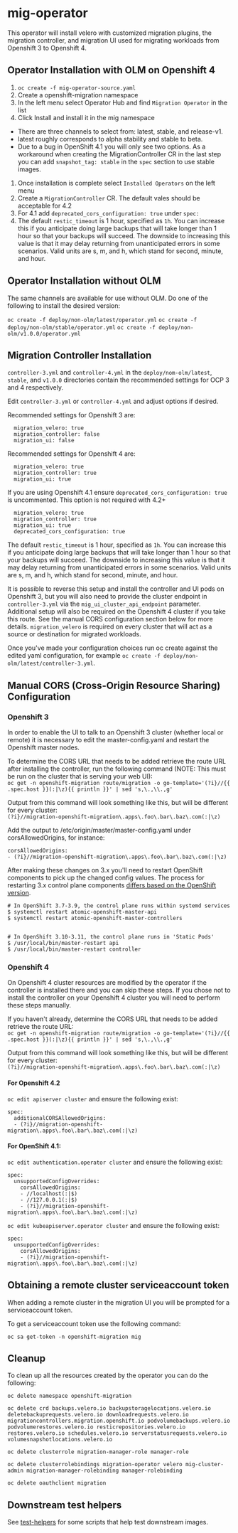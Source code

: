 # mig-operator
This operator will install velero with customized migration plugins, the migration controller, and migration UI used for migrating workloads from Openshift 3 to Openshift 4.

## Operator Installation with OLM on Openshift 4
1. `oc create -f mig-operator-source.yaml`
1. Create a openshift-migration namespace
1. In the left menu select Operator Hub and find `Migration Operator` in the list
1. Click Install and install it in the mig namespace
  * There are three channels to select from: latest, stable, and release-v1.
  * latest roughly corresponds to alpha stability and stable to beta.
  * Due to a bug in OpenShift 4.1 you will only see two options. As a workaround when creating the MigrationController CR in the last step you can add `snapshot_tag: stable` in the `spec` section to use stable images.
1. Once installation is complete select `Installed Operators` on the left menu
1. Create a `MigrationController` CR. The default vales should be acceptable for 4.2
1. For 4.1 add `deprecated_cors_configuration: true` under `spec:`
1. The default `restic_timeout` is 1 hour, specified as `1h`. You can increase this if you anticipate doing large backups that will take longer than 1 hour so that your backups will succeed. The downside to increasing this value is that it may delay returning from unanticipated errors in some scenarios. Valid units are s, m, and h, which stand for second, minute, and hour.

## Operator Installation without OLM
The same channels are available for use without OLM. Do one of the following to install the desired version:

`oc create -f deploy/non-olm/latest/operator.yml` 
`oc create -f deploy/non-olm/stable/operator.yml` 
`oc create -f deploy/non-olm/v1.0.0/operator.yml` 

## Migration Controller Installation
`controller-3.yml` and `controller-4.yml` in the `deploy/nom-olm/latest`, `stable`, and `v1.0.0` directories contain the recommended settings for OCP 3 and 4 respectively.

Edit `controller-3.yml` or `controller-4.yml` and adjust options if desired.

Recommended settings for Openshift 3 are:
```
  migration_velero: true
  migration_controller: false
  migration_ui: false
```

Recommended settings for Openshift 4 are:
```
  migration_velero: true
  migration_controller: true
  migration_ui: true
```

If you are using Openshift 4.1 ensure `deprecated_cors_configuration: true` is uncommented. This option is not required with 4.2+
```
  migration_velero: true
  migration_controller: true
  migration_ui: true
  deprecated_cors_configuration: true
```

The default `restic_timeout` is 1 hour, specified as `1h`. You can increase this if you anticipate doing large backups that will take longer than 1 hour so that your backups will succeed. The downside to increasing this value is that it may delay returning from unanticipated errors in some scenarios. Valid units are s, m, and h, which stand for second, minute, and hour.

It is possible to reverse this setup and install the controller and UI pods on Openshift 3, but you will also need to provide the cluster endpoint in `controller-3.yml` via the `mig_ui_cluster_api_endpoint` parameter. Additional setup will also be required on the Openshift 4 cluster if you take this route. See the manual CORS configuration section below for more details. `migration_velero` is required on every cluster that will act as a source or destination for migrated workloads.

Once you've made your configuration choices run oc create against the edited yaml configuration, for example `oc create -f deploy/non-olm/latest/controller-3.yml`.

## Manual CORS (Cross-Origin Resource Sharing) Configuration

### Openshift 3
In order to enable the UI to talk to an Openshift 3 cluster (whether local or remote) it is necessary to edit the master-config.yaml and restart the Openshift master nodes. 

To determine the CORS URL that needs to be added retrieve the route URL after installing the controller, run the following command (NOTE: This must be run on the cluster that is serving your web UI):  
`oc get -n openshift-migration route/migration -o go-template='(?i}//{{ .spec.host }}(:|\z){{ println }}' | sed 's,\.,\\.,g'`

Output from this command will look something like this, but will be different for every cluster:  
`(?i}//migration-openshift-migration\.apps\.foo\.bar\.baz\.com(:|\z)`

Add the output to /etc/origin/master/master-config.yaml under corsAllowedOrigins, for instance:
```
corsAllowedOrigins:
- (?i}//migration-openshift-migration\.apps\.foo\.bar\.baz\.com(:|\z)
```

After making these changes on 3.x you'll need to restart OpenShift components to pick up the changed config values. The process for restarting 3.x control plane components [differs based on the OpenShift version](https://docs.openshift.com/container-platform/3.10/architecture/infrastructure_components/kubernetes_infrastructure.html#control-plane-static-pods).

```
# In OpenShift 3.7-3.9, the control plane runs within systemd services
$ systemctl restart atomic-openshift-master-api
$ systemctl restart atomic-openshift-master-controllers


# In OpenShift 3.10-3.11, the control plane runs in 'Static Pods'
$ /usr/local/bin/master-restart api
$ /usr/local/bin/master-restart controller
```


### Openshift 4
On Openshift 4 cluster resources are modified by the operator if the controller is installed there and you can skip these steps. If you chose not to install the controller on your Openshift 4 cluster you will need to perform these steps manually.

If you haven't already, determine the CORS URL that needs to be added retrieve the route URL:  
`oc get -n openshift-migration route/migration -o go-template='(?i}//{{ .spec.host }}(:|\z){{ println }}' | sed 's,\.,\\.,g'`

Output from this command will look something like this, but will be different for every cluster:  
`(?i}//migration-openshift-migration\.apps\.foo\.bar\.baz\.com(:|\z)`

#### For Openshift 4.2
`oc edit apiserver cluster` and ensure the following exist:
```
spec:
  additionalCORSAllowedOrigins:
  - (?i}//migration-openshift-migration\.apps\.foo\.bar\.baz\.com(:|\z)
```

#### For OpenShift 4.1:
`oc edit authentication.operator cluster` and ensure the following exist:
```
spec:
  unsupportedConfigOverrides:
    corsAllowedOrigins:
    - //localhost(:|$)
    - //127.0.0.1(:|$)
    - (?i}//migration-openshift-migration\.apps\.foo\.bar\.baz\.com(:|\z)
```

`oc edit kubeapiserver.operator cluster` and ensure the following exist:
```
spec:
  unsupportedConfigOverrides:
    corsAllowedOrigins:
    - (?i}//migration-openshift-migration\.apps\.foo\.bar\.baz\.com(:|\z)
```

## Obtaining a remote cluster serviceaccount token
When adding a remote cluster in the migration UI you will be prompted for a serviceaccount token.

To get a serviceaccount token use the following command:
```
oc sa get-token -n openshift-migration mig
```

## Cleanup
To clean up all the resources created by the operator you can do the following:
```
oc delete namespace openshift-migration

oc delete crd backups.velero.io backupstoragelocations.velero.io deletebackuprequests.velero.io downloadrequests.velero.io migrationcontrollers.migration.openshift.io podvolumebackups.velero.io podvolumerestores.velero.io resticrepositories.velero.io restores.velero.io schedules.velero.io serverstatusrequests.velero.io volumesnapshotlocations.velero.io

oc delete clusterrole migration-manager-role manager-role

oc delete clusterrolebindings migration-operator velero mig-cluster-admin migration-manager-rolebinding manager-rolebinding

oc delete oauthclient migration
```

## Downstream test helpers

See [test-helpers](./deploy/test-helpers) for some scripts that help test
downstream images.
